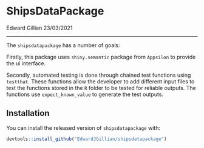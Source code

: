 ShipsDataPackage
================
Edward Gillian
23/03/2021

-----

<!-- README.md is generated from README.Rmd. Please edit that file -->

<!-- badges: start -->

<!-- badges: end -->

The `shipsdatapackage` has a number of goals:

Firstly, this package uses `shiny.semantic` package from `Appsilon` to
provide the ui interface.

Secondly, automated testing is done through chained test functions using
`testthat`. These functions allow the developer to add different input
files to test the functions stored in the `R` folder to be tested for
reliable outputs. The functions use `expect_known_value` to generate the
test outputs.

## Installation

You can install the released version of `shipsdatapackage` with:

``` r
devtools::install_github("EdwardJGillian/shipsdatapackage")
```
